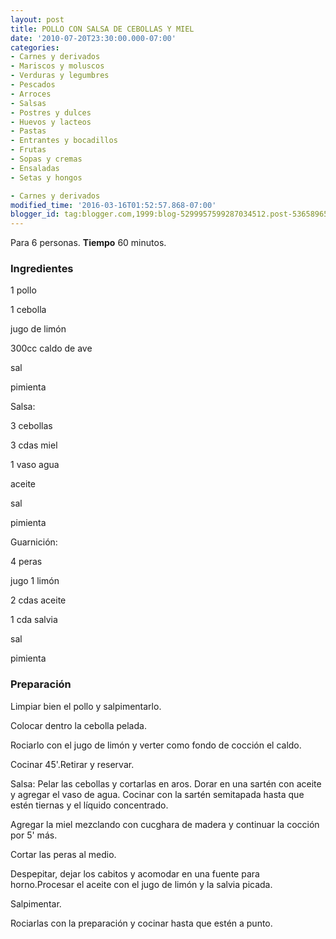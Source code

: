 ```yaml
---
layout: post
title: POLLO CON SALSA DE CEBOLLAS Y MIEL
date: '2010-07-20T23:30:00.000-07:00'
categories:
- Carnes y derivados
- Mariscos y moluscos
- Verduras y legumbres
- Pescados
- Arroces
- Salsas
- Postres y dulces
- Huevos y lacteos
- Pastas
- Entrantes y bocadillos
- Frutas
- Sopas y cremas
- Ensaladas
- Setas y hongos

- Carnes y derivados
modified_time: '2016-03-16T01:52:57.868-07:00'
blogger_id: tag:blogger.com,1999:blog-5299957599287034512.post-536589657275633502
---
```


Para 6 personas.
<b>Tiempo</b> 60 minutos.

<h3>Ingredientes</h3>

1 pollo

1 cebolla

jugo de limón

300cc caldo de ave

sal

pimienta

Salsa:

3 cebollas

3 cdas miel

1 vaso agua

aceite

sal

pimienta

Guarnición:

4 peras

jugo 1 limón

2 cdas aceite

1 cda salvia

sal

pimienta

<h3>Preparación</h3>

Limpiar bien el pollo y salpimentarlo.

Colocar dentro la cebolla pelada.

Rociarlo con el jugo de limón y verter como fondo de cocción el caldo.

Cocinar 45'.Retirar y reservar.

Salsa: Pelar las cebollas y cortarlas en aros. Dorar en una sartén con aceite y agregar el vaso de agua. Cocinar con la sartén semitapada hasta que estén tiernas y el líquido concentrado.

Agregar la miel mezclando con cucghara de madera y continuar la cocción por 5' más.

Cortar las peras al medio.

Despepitar, dejar los cabitos y acomodar en una fuente para horno.Procesar el aceite con el jugo de limón y la salvia picada.

Salpimentar.

Rociarlas con la preparación y cocinar hasta que estén a punto.

